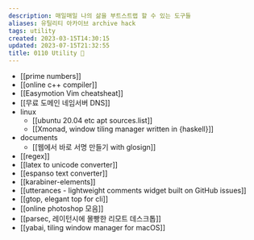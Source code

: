 ```yaml
---
description: 매일매일 나의 삶을 부트스트랩 할 수 있는 도구들
aliases: 유틸리티 아카이브 archive hack
tags: utility
created: 2023-03-15T14:30:15
updated: 2023-07-15T21:32:55
title: 0110 Utility 🔧
---
```

- [[prime numbers]]
- [[online c++ compiler]]
- [[Easymotion Vim cheatsheat]]
- [[무료 도메인 네임서버 DNS]]
- linux
  - [[ubuntu 20.04 etc apt sources.list]]
  - [[Xmonad, window tiling manager written in {haskell}]]
- documents
  - [[웹에서 바로 서명 만들기 with glosign]]
- [[regex]]
- [[latex to unicode converter]]
- [[espanso text converter]]
- [[karabiner-elements]]
- [[utterances - lightweight comments widget built on GitHub issues]]
- [[gtop, elegant top for cli]]
- [[online photoshop 모음]]
- [[parsec, 레이턴시에 몰빵한 리모트 데스크톱]]
- [[yabai, tiling window manager for macOS]]
